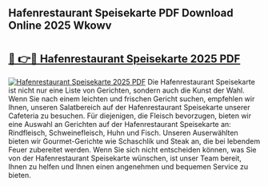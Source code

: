 ## Hafenrestaurant Speisekarte PDF Download Online 2025 Wkowv

# <h2><a href="http://gc8zql.nevu.top/?p=Hafenrestaurant+Speisekarte">🔗 👉🔴 Hafenrestaurant Speisekarte 2025 PDF</a></h2>

[![Hafenrestaurant Speisekarte 2025 PDF](https://i.imgur.com/dBaPXMq.png)](http://gc8zql.nevu.top/?p=Hafenrestaurant+Speisekarte)
Die Hafenrestaurant Speisekarte ist nicht nur eine Liste von Gerichten, sondern auch die Kunst der Wahl. Wenn Sie nach einem leichten und frischen Gericht suchen, empfehlen wir Ihnen, unseren Salatbereich auf der Hafenrestaurant Speisekarte unserer Cafeteria zu besuchen. Für diejenigen, die Fleisch bevorzugen, bieten wir eine Auswahl an Gerichten auf der Hafenrestaurant Speisekarte an: Rindfleisch, Schweinefleisch, Huhn und Fisch. Unseren Auserwählten bieten wir Gourmet-Gerichte wie Schaschlik und Steak an, die bei lebendem Feuer zubereitet werden. Wenn Sie sich nicht entscheiden können, was Sie von der Hafenrestaurant Speisekarte wünschen, ist unser Team bereit, Ihnen zu helfen und Ihnen einen angenehmen und bequemen Service zu bieten.
